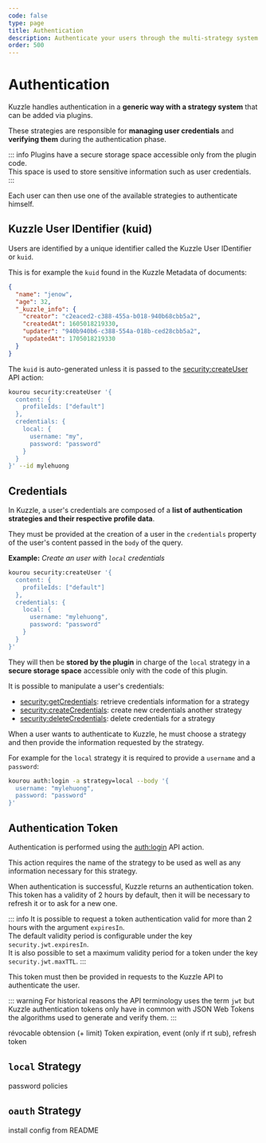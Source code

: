 ```yaml
---
code: false
type: page
title: Authentication
description: Authenticate your users through the multi-strategy system
order: 500
---
```


# Authentication

Kuzzle handles authentication in a **generic way with a strategy system** that can be added via plugins.

These strategies are responsible for **managing user credentials** and **verifying them** during the authentication phase.

::: info
Plugins have a secure storage space accessible only from the plugin code.  
This space is used to store sensitive information such as user credentials.  
:::

Each user can then use one of the available strategies to authenticate himself.

## Kuzzle User IDentifier (kuid)

Users are identified by a unique identifier called the Kuzzle User IDentifier or `kuid`.  

This is for example the `kuid` found in the Kuzzle Metadata of documents:

```json
{
  "name": "jenow",
  "age": 32,
  "_kuzzle_info": {
    "creator": "c2eaced2-c388-455a-b018-940b68cbb5a2",
    "createdAt": 1605018219330,
    "updater": "940b940b6-c388-554a-018b-ced28cbb5a2",
    "updatedAt": 1705018219330
  }
}
```

The `kuid` is auto-generated unless it is passed to the [security:createUser](/core/2/api/controllers/security/create-user) API action:

```bash
kourou security:createUser '{           
  content: {    
    profileIds: ["default"]
  },                    
  credentials: {          
    local: {
      username: "my",
      password: "password"
    }
  }
}' --id mylehuong
```

## Credentials

In Kuzzle, a user's credentials are composed of a **list of authentication strategies and their respective profile data**.

They must be provided at the creation of a user in the `credentials` property of the user's content passed in the `body` of the query.

**Example:** _Create an user with `local` credentials_
```bash
kourou security:createUser '{
  content: {
    profileIds: ["default"]
  },
  credentials: {
    local: {
      username: "mylehuong",
      password: "password"
    }
  }
}'
```

They will then be **stored by the plugin** in charge of the `local` strategy in a **secure storage space** accessible only with the code of this plugin.

It is possible to manipulate a user's credentials:
 - [security:getCredentials](/core/2/api/controllers/security/get-credentials): retrieve credentials information for a strategy
 - [security:createCredentials](/core/2/api/controllers/security/create-credentials): create new credentials another strategy
 - [security:deleteCredentials](/core/2/api/controllers/security/delete-credentials): delete credentials for a strategy

When a user wants to authenticate to Kuzzle, he must choose a strategy and then provide the information requested by the strategy.

For example for the `local` strategy it is required to provide a `username` and a `password`:

```bash
kourou auth:login -a strategy=local --body '{
  username: "mylehuong",
  password: "password"
}'
```

## Authentication Token

Authentication is performed using the [auth:login](/core/2/api/controllers/auth/login) API action.  

This action requires the name of the strategy to be used as well as any information necessary for this strategy.

When authentication is successful, Kuzzle returns an authentication token. This token has a validity of 2 hours by default, then it will be necessary to refresh it or to ask for a new one.

::: info
It is possible to request a token authentication valid for more than 2 hours with the argument `expiresIn`.  
The default validity period is configurable under the key `security.jwt.expiresIn`.  
It is also possible to set a maximum validity period for a token under the key `security.jwt.maxTTL`.
:::

This token must then be provided in requests to the Kuzzle API to authenticate the user.

::: warning
For historical reasons the API terminology uses the term `jwt` but Kuzzle authentication tokens only have in common with JSON Web Tokens the algorithms used to generate and verify them.
:::

révocable
obtension (+ limit)
Token expiration, event (only if rt sub), 
refresh token

## `local` Strategy

password policies

## `oauth` Strategy

install
config from README

